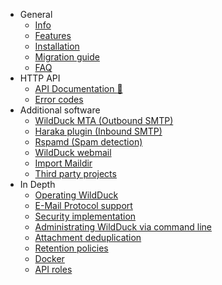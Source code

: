 -   General
    -   [Info](README.md)
    -   [Features](general/features.md)
    -   [Installation](general/install.md)
    -   [Migration guide](general/migration-guide.md)
    -   [FAQ](general/faq.md)
-   HTTP API
    -   [API Documentation :link:](//docs.wildduck.email/api)
    -   [Error codes](api-error-codes.md)
-   Additional software
    -   [WildDuck MTA (Outbound SMTP)](additional-software/wildduck-mta.md)
    -   [Haraka plugin (Inbound SMTP)](additional-software/haraka-plugin.md)
    -   [Rspamd (Spam detection)](additional-software/rspamd.md)
    -   [WildDuck webmail](additional-software/webmail.md)
    -   [Import Maildir](additional-software/import-maildir.md)
    -   [Third party projects](additional-software/third-party-projects.md)
-   In Depth
    -   [Operating WildDuck](in-depth/operating-wildduck.md)
    -   [E-Mail Protocol support](in-depth/protocol-support.md)
    -   [Security implementation](in-depth/security.md)
    -   [Administrating WildDuck via command line](in-depth/command-line.md)
    -   [Attachment deduplication](in-depth/attachment-deduplication.md)
    -   [Retention policies](in-depth/retention-policies.md)
    -   [Docker](in-depth/docker.md)
    -   [API roles](in-depth/roles.md)
